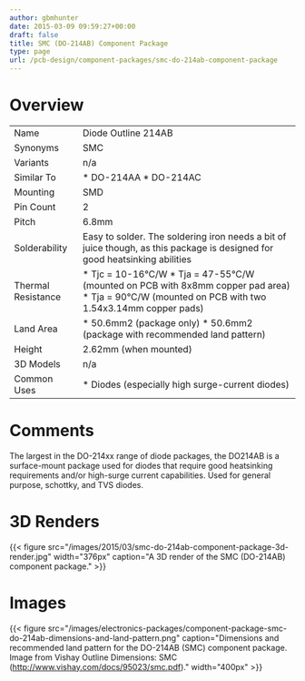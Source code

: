 ```yaml
---
author: gbmhunter
date: 2015-03-09 09:59:27+00:00
draft: false
title: SMC (DO-214AB) Component Package
type: page
url: /pcb-design/component-packages/smc-do-214ab-component-package
---
```


# Overview

<table ><tbody ><tr >
<td >Name
</td>
<td >Diode Outline 214AB
</td></tr><tr >
<td >Synonyms
</td>
<td >SMC
</td></tr><tr >
<td >Variants
</td>
<td >n/a
</td></tr><tr >
<td >Similar To
</td>
<td >  * DO-214AA  * DO-214AC
</td></tr><tr >
<td >Mounting
</td>
<td >SMD
</td></tr><tr >
<td >Pin Count
</td>
<td >2
</td></tr><tr >
<td >Pitch
</td>
<td >6.8mm
</td></tr><tr >
<td >Solderability
</td>
<td >Easy to solder. The soldering iron needs a bit of juice though, as this package is designed for good heatsinking abilities
</td></tr><tr >
<td >Thermal Resistance
</td>
<td >  * Tjc = 10-16°C/W  * Tja = 47-55°C/W (mounted on PCB with 8x8mm copper pad area)  * Tja = 90°C/W (mounted on PCB with two 1.54x3.14mm copper pads)
</td></tr><tr >
<td >Land Area
</td>
<td >  * 50.6mm2 (package only)  * 50.6mm2 (package with recommended land pattern)
</td></tr><tr >
<td >Height
</td>
<td >2.62mm (when mounted)
</td></tr><tr >
<td >3D Models
</td>
<td >n/a
</td></tr><tr >
<td >Common Uses
</td>
<td >  * Diodes (especially high surge-current diodes)
</td></tr></tbody></table>

# Comments

The largest in the DO-214xx range of diode packages, the DO214AB is a surface-mount package used for diodes that require good heatsinking requirements and/or high-surge current capabilities. Used for general purpose, schottky, and TVS diodes.

# 3D Renders

{{< figure src="/images/2015/03/smc-do-214ab-component-package-3d-render.jpg" width="376px" caption="A 3D render of the SMC (DO-214AB) component package."  >}}

# Images

{{< figure src="/images/electronics-packages/component-package-smc-do-214ab-dimensions-and-land-pattern.png" caption="Dimensions and recommended land pattern for the DO-214AB (SMC) component package. Image from Vishay Outline Dimensions: SMC (http://www.vishay.com/docs/95023/smc.pdf)."  width="400px" >}}
